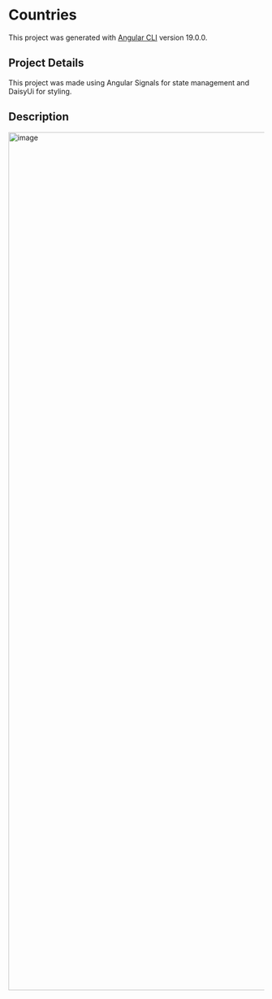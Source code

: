 # Countries

This project was generated with [Angular CLI](https://github.com/angular/angular-cli) version 19.0.0.

## Project Details

This project was made using Angular Signals for state management and DaisyUi for styling.

## Description

<img width="1689" alt="image" src="https://github.com/nelsongutidev/countries/assets/62297014/b5ed317a-da60-4bb7-afd0-036afcfa139b">
